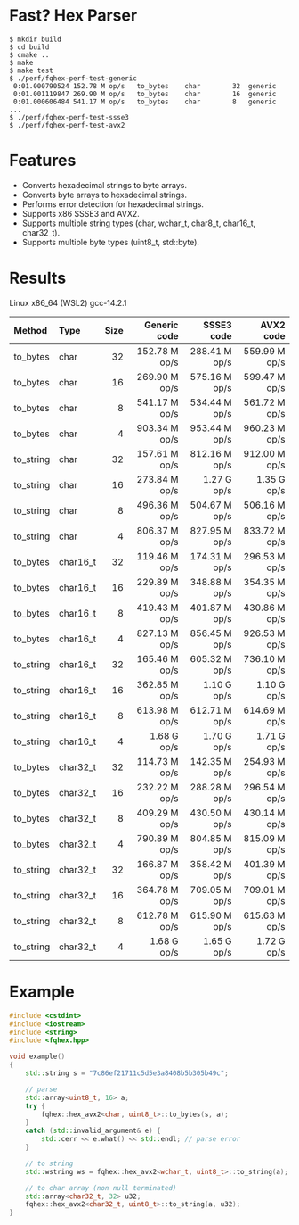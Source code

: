 # Fast? Hex Parser

    $ mkdir build
    $ cd build
    $ cmake ..
    $ make
    $ make test
    $ ./perf/fqhex-perf-test-generic
     0:01.000790524	152.78 M op/s	to_bytes	char    	32	generic
     0:01.001119847	269.90 M op/s	to_bytes	char    	16	generic
     0:01.000606484	541.17 M op/s	to_bytes	char    	8	generic
    ...
    $ ./perf/fqhex-perf-test-ssse3
    $ ./perf/fqhex-perf-test-avx2

# Features
- Converts hexadecimal strings to byte arrays.
- Converts byte arrays to hexadecimal strings.
- Performs error detection for hexadecimal strings.
- Supports x86 SSSE3 and AVX2.
- Supports multiple string types (char, wchar_t, char8_t, char16_t, char32_t).
- Supports multiple byte types (uint8_t, std::byte).

# Results

Linux x86_64 (WSL2) gcc-14.2.1

| Method    | Type     | Size |  Generic code |    SSSE3 code |     AVX2 code |
|:----------|:---------|-----:|--------------:|--------------:|--------------:|
| to_bytes  | char     |   32 | 152.78 M op/s | 288.41 M op/s | 559.99 M op/s |
| to_bytes  | char     |   16 | 269.90 M op/s | 575.16 M op/s | 599.47 M op/s |
| to_bytes  | char     |    8 | 541.17 M op/s | 534.44 M op/s | 561.72 M op/s |
| to_bytes  | char     |    4 | 903.34 M op/s | 953.44 M op/s | 960.23 M op/s |
| to_string | char     |   32 | 157.61 M op/s | 812.16 M op/s | 912.00 M op/s |
| to_string | char     |   16 | 273.84 M op/s |   1.27 G op/s |   1.35 G op/s |
| to_string | char     |    8 | 496.36 M op/s | 504.67 M op/s | 506.16 M op/s |
| to_string | char     |    4 | 806.37 M op/s | 827.95 M op/s | 833.72 M op/s |
| to_bytes  | char16_t |   32 | 119.46 M op/s | 174.31 M op/s | 296.53 M op/s |
| to_bytes  | char16_t |   16 | 229.89 M op/s | 348.88 M op/s | 354.35 M op/s |
| to_bytes  | char16_t |    8 | 419.43 M op/s | 401.87 M op/s | 430.86 M op/s |
| to_bytes  | char16_t |    4 | 827.13 M op/s | 856.45 M op/s | 926.53 M op/s |
| to_string | char16_t |   32 | 165.46 M op/s | 605.32 M op/s | 736.10 M op/s |
| to_string | char16_t |   16 | 362.85 M op/s |   1.10 G op/s |   1.10 G op/s |
| to_string | char16_t |    8 | 613.98 M op/s | 612.71 M op/s | 614.69 M op/s |
| to_string | char16_t |    4 |   1.68 G op/s |   1.70 G op/s |   1.71 G op/s |
| to_bytes  | char32_t |   32 | 114.73 M op/s | 142.35 M op/s | 254.93 M op/s |
| to_bytes  | char32_t |   16 | 232.22 M op/s | 288.28 M op/s | 296.54 M op/s |
| to_bytes  | char32_t |    8 | 409.29 M op/s | 430.50 M op/s | 430.14 M op/s |
| to_bytes  | char32_t |    4 | 790.89 M op/s | 804.85 M op/s | 815.09 M op/s |
| to_string | char32_t |   32 | 166.87 M op/s | 358.42 M op/s | 401.39 M op/s |
| to_string | char32_t |   16 | 364.78 M op/s | 709.05 M op/s | 709.01 M op/s |
| to_string | char32_t |    8 | 612.78 M op/s | 615.90 M op/s | 615.63 M op/s |
| to_string | char32_t |    4 |   1.68 G op/s |   1.65 G op/s |   1.72 G op/s |

# Example

```C++
#include <cstdint>
#include <iostream>
#include <string>
#include <fqhex.hpp>

void example()
{
    std::string s = "7c86ef21711c5d5e3a8408b5b305b49c";

    // parse
    std::array<uint8_t, 16> a;
    try {
        fqhex::hex_avx2<char, uint8_t>::to_bytes(s, a);
    }
    catch (std::invalid_argument& e) {
        std::cerr << e.what() << std::endl; // parse error
    }

    // to string
    std::wstring ws = fqhex::hex_avx2<wchar_t, uint8_t>::to_string(a);

    // to char array (non null terminated)
    std::array<char32_t, 32> u32;
    fqhex::hex_avx2<char32_t, uint8_t>::to_string(a, u32);
}
```
